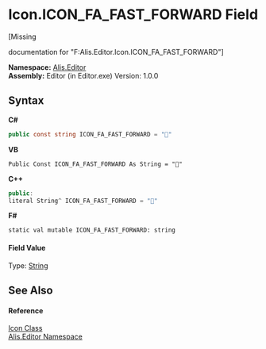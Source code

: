 # Icon.ICON_FA_FAST_FORWARD Field
 

\[Missing <summary> documentation for "F:Alis.Editor.Icon.ICON_FA_FAST_FORWARD"\]

**Namespace:**&nbsp;<a href="b150ade4-39de-a232-5f06-d3cdc1b2c538">Alis.Editor</a><br />**Assembly:**&nbsp;Editor (in Editor.exe) Version: 1.0.0

## Syntax

**C#**<br />
``` C#
public const string ICON_FA_FAST_FORWARD = ""
```

**VB**<br />
``` VB
Public Const ICON_FA_FAST_FORWARD As String = ""
```

**C++**<br />
``` C++
public:
literal String^ ICON_FA_FAST_FORWARD = ""
```

**F#**<br />
``` F#
static val mutable ICON_FA_FAST_FORWARD: string
```


#### Field Value
Type: <a href="https://docs.microsoft.com/dotnet/api/system.string" target="_blank">String</a>

## See Also


#### Reference
<a href="cc0f883c-67f8-f772-c6d7-a60b129f22a7">Icon Class</a><br /><a href="b150ade4-39de-a232-5f06-d3cdc1b2c538">Alis.Editor Namespace</a><br />